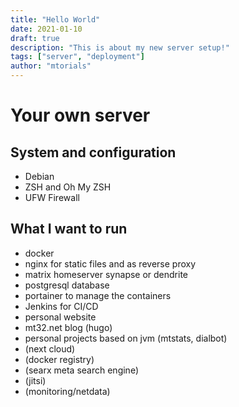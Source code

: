 ```yaml
---
title: "Hello World"
date: 2021-01-10
draft: true
description: "This is about my new server setup!"
tags: ["server", "deployment"]
author: "mtorials"
---
```


# Your own server

## System and configuration

* Debian
* ZSH and Oh My ZSH
* UFW Firewall

## What I want to run

* docker
* nginx for static files and as reverse proxy
* matrix homeserver synapse or dendrite
* postgresql database
* portainer to manage the containers
* Jenkins for CI/CD
* personal website
* mt32.net blog (hugo)
* personal projects based on jvm (mtstats, dialbot)
* (next cloud)
* (docker registry)
* (searx meta search engine)
* (jitsi)
* (monitoring/netdata)
